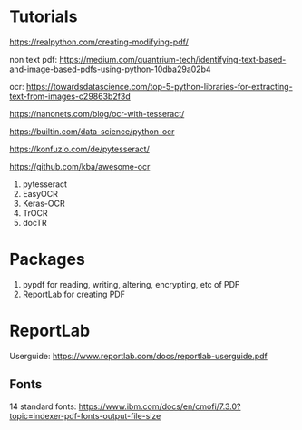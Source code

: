 # Tutorials

https://realpython.com/creating-modifying-pdf/

non text pdf: https://medium.com/quantrium-tech/identifying-text-based-and-image-based-pdfs-using-python-10dba29a02b4

ocr: https://towardsdatascience.com/top-5-python-libraries-for-extracting-text-from-images-c29863b2f3d

https://nanonets.com/blog/ocr-with-tesseract/

https://builtin.com/data-science/python-ocr

https://konfuzio.com/de/pytesseract/

https://github.com/kba/awesome-ocr

1. pytesseract
2. EasyOCR
3. Keras-OCR
4. TrOCR
5. docTR

# Packages

1. pypdf for reading, writing, altering, encrypting, etc of PDF
2. ReportLab for creating PDF

# ReportLab

Userguide: https://www.reportlab.com/docs/reportlab-userguide.pdf

## Fonts

14 standard fonts: https://www.ibm.com/docs/en/cmofi/7.3.0?topic=indexer-pdf-fonts-output-file-size
